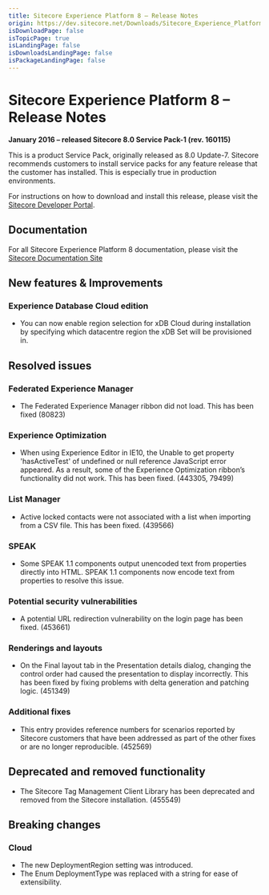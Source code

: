 ```yaml
---
title: Sitecore Experience Platform 8 – Release Notes
origin: https://dev.sitecore.net/Downloads/Sitecore_Experience_Platform/8_0/Sitecore_Experience_Platform_80_Update7/Release_Notes
isDownloadPage: false
isTopicPage: true
isLandingPage: false
isDownloadsLandingPage: false
isPackageLandingPage: false
---
```


# Sitecore Experience Platform 8 – Release Notes

**January 2016 – released Sitecore 8.0 Service Pack-1 (rev. 160115)**

This is a product Service Pack, originally released as 8.0 Update-7. Sitecore recommends customers to install service packs for any feature release that the customer has installed. This is especially true in production environments.

For instructions on how to download and install this release, please visit the [Sitecore Developer Portal](/downloads/Sitecore_Experience_Platform/8_0/Sitecore_Experience_Platform_80_Update7).

## Documentation

For all Sitecore Experience Platform 8 documentation, please visit the [Sitecore Documentation Site](http://doc.sitecore.net/)

## New features & Improvements

### Experience Database Cloud edition

-   You can now enable region selection for xDB Cloud during installation by specifying which datacentre region the xDB Set will be provisioned in.

## Resolved issues

### Federated Experience Manager

-   The Federated Experience Manager ribbon did not load. This has been fixed (80823)

### Experience Optimization

-   When using Experience Editor in IE10, the Unable to get property 'hasActiveTest' of undefined or null reference JavaScript error appeared. As a result, some of the Experience Optimization ribbon’s functionality did not work. This has been fixed. (443305, 79499)

### List Manager

-   Active locked contacts were not associated with a list when importing from a CSV file. This has been fixed. (439566)

### SPEAK

-   Some SPEAK 1.1 components output unencoded text from properties directly into HTML. SPEAK 1.1 components now encode text from properties to resolve this issue.

### Potential security vulnerabilities

-   A potential URL redirection vulnerability on the login page has been fixed. (453661)

### Renderings and layouts

-   On the Final layout tab in the Presentation details dialog, changing the control order had caused the presentation to display incorrectly. This has been fixed by fixing problems with delta generation and patching logic. (451349)

### Additional fixes

-   This entry provides reference numbers for scenarios reported by Sitecore customers that have been addressed as part of the other fixes or are no longer reproducible. (452569)

## Deprecated and removed functionality

-   The Sitecore Tag Management Client Library has been deprecated and removed from the Sitecore installation. (455549)

## Breaking changes

### Cloud

-   The new DeploymentRegion setting was introduced.
-   The Enum DeploymentType was replaced with a string for ease of extensibility.